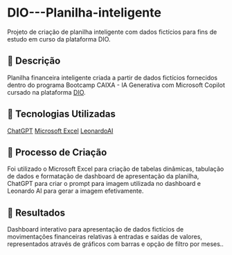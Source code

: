 # DIO---Planilha-inteligente
Projeto de criação de planilha inteligente com dados fictícios para fins de estudo em curso da plataforma DIO.

## 📒 Descrição
Planilha financeira inteligente criada a partir de dados fictícios fornecidos dentro do programa Bootcamp CAIXA - IA Generativa com Microsoft Copilot cursado na plataforma [DIO](https://web.dio.me/). 

## 🤖 Tecnologias Utilizadas
[ChatGPT](https://chat.openai.com/)
[Microsoft Excel](https://www.microsoft.com/pt-br/microsoft-365/microsoft-office/)
[LeonardoAI](https://app.leonardo.ai/)

## 🧐 Processo de Criação
Foi utilizado o Microsoft Excel para criação de tabelas dinâmicas, tabulação de dados e formatação de dashboard de apresentação da planilha, ChatGPT para criar o prompt para imagem utilizada no dashboard e Leonardo AI para gerar a imagem efetivamente.

## 🚀 Resultados
Dashboard interativo para apresentação de dados fictícios de movimentações financeiras relativas à entradas e saídas de valores, representados através de gráficos com barras e opção de filtro por meses..
